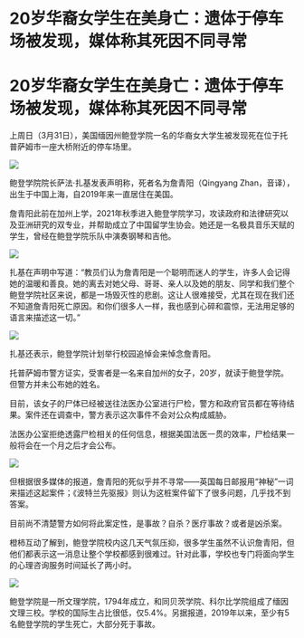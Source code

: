 # 20岁华裔女学生在美身亡：遗体于停车场被发现，媒体称其死因不同寻常

# 20岁华裔女学生在美身亡：遗体于停车场被发现，媒体称其死因不同寻常

上周日（3月31日），美国缅因州鲍登学院一名的华裔女大学生被发现死在位于托普萨姆市一座大桥附近的停车场里。

![](https://inews.gtimg.com/om_bt/OUWT9qtqVwCCmP09uXYT7j75ds71yUmCRN7NZdNkLF-9cAA/1000)

鲍登学院院长萨法·扎基发表声明称，死者名为詹青阳（Qingyang Zhan，音译），出生于中国上海，自2019年来一直居住在美国。

詹青阳此前在加州上学，2021年秋季进入鲍登学院学习，攻读政府和法律研究以及亚洲研究的双专业，并帮助成立了中国留学生协会。她还是一名极具音乐天赋的学生，曾经在鲍登学院乐队中演奏钢琴和吉他。

![](https://inews.gtimg.com/om_bt/ORXOP31qRfqtkqUOAHAfmM6mf70siW4ESlYWLk5umxLB8AA/1000)

扎基在声明中写道：“教员们认为詹青阳是一个聪明而迷人的学生，许多人会记得她的温暖和善良。她的离去对她父母、哥哥、亲人以及她的朋友、同学和我们整个鲍登学院社区来说，都是一场毁灭性的悲剧。这让人很难接受，尤其在现在我们还不知道詹青阳死亡原因。和你们很多人一样，我也感到心碎和震惊，无法用足够的语言来描述这一切。”

![](https://inews.gtimg.com/om_bt/O3b2U6lct7Xd9q67oX1KRmHO0of66FUJc0w8i2WHeFsVAAA/1000)

扎基还表示，鲍登学院计划举行校园追悼会来悼念詹青阳。

托普萨姆市警方证实，受害者是一名来自加州的女子，20岁，就读于鲍登学院。但警方并未公布她的姓名。

目前，该女子的尸体已经被送往法医办公室进行尸检，警方和政府官员都在等待结果。案件还在调查中，警方表示这次事件不会对公众构成威胁。

法医办公室拒绝透露尸检相关的任何信息，根据美国法医一贯的效率，尸检结果一般将会在一个月之后才会公布。

![](https://inews.gtimg.com/om_bt/ONIjiT1Jmp5d2Qcx5rCurDOCCj08CL8K0GWGHRM1R2jRUAA/1000)

但根据很多媒体的报道，詹青阳的死似乎并不寻常——英国每日邮报用“神秘”一词来描述这起案件；《波特兰先驱报》则认为这桩案件留下了很多问题，几乎找不到答案。

目前尚不清楚警方如何将此案定性，是事故？自杀？医疗事故？或者是凶杀案。

橙柿互动了解到，鲍登学院校内这几天气氛压抑，很多学生虽然不认识詹青阳，但他们都表示这一消息让整个学校都感到很难过。针对此事，学校也专门将面向学生的心理咨询服务时间延长了两小时。

![](https://inews.gtimg.com/om_bt/OYVT35SkfDj4TdOCKCH03BoikinSM_2tvcyv1wvd74l8MAA/1000)

鲍登学院是一所文理学院，1794年成立，和同贝茨学院、科尔比学院组成了缅因文理三校。学校的国际生占比很低，仅5.4%。另据报道，2019年以来，至少有5名鲍登学院的学生死亡，大部分死于事故。

